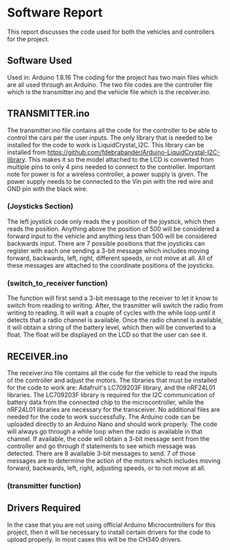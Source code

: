 # Software Report
This report discusses the code used for both the vehicles and controllers for the project.

## Software Used
Used in: Arduino 1.8.16
The coding for the project has two main files which are all used through an Arduino. The two file codes are the controller file which is the transmitter.ino and the vehicle file which is the receiver.ino.

## TRANSMITTER.ino
The transmitter.ino file contains all the code for the controller to be able to control the cars per the user inputs. The only library that is needed to be installed for the code to work is LiquidCrystal_I2C. This library can be installed from https://github.com/fdebrabander/Arduino-LiquidCrystal-I2C-library.  This makes it so the model attached to the LCD is converted from multiple pins to only 4 pins needed to connect to the controller. Important note for power is for a wireless controller, a power supply is given. The power supply needs to be connected to the Vin pin with the red wire and GND pin with the black wire.

### (Joysticks Section)
The left joystick code only reads the y position of the joystick, which then reads the position. Anything above the position of 500 will be considered a forward input to the vehicle and anything less than 500 will be considered backwards input. There are 7 possible positions that the joysticks can register with each one sending a 3-bit message which includes moving forward, backwards, left, right, different speeds, or not move at all. All of these messages are attached to the coordinate positions of the joysticks.

### (switch_to_receiver function)
The function will first send a 3-bit message to the receiver to let it know to switch from reading to writing. After, the trasmitter will switch the radio from writing to reading. It will wait a couple of cycles with the while loop until it detects that a radio channel is available. Once the radio channel is available, it will obtain a string of the battery level, which then will be converted to a float. The float will be displayed on the LCD so that the user can see it.

## RECEIVER.ino
The receiver.ino file contains all the code for the vehicle to read the inputs of the controller and adjust the motors. The libraries that must be installed for the code to work are: Adafruit's LC709203F library, and the nRF24L01 libraries. The LC709203F library is required for the I2C communication of battery data from the connected chip to the microcontroller, while the nRF24L01 libraries are necessary for the transceiver. No additional files are needed for the code to work successfully. The Arduino code can be uploaded directly to an Arduino Nano and should work properly. The code will always go through a while loop when the radio is available in that channel. If available, the code will obtain a 3-bit message sent from the controller and go through if statements to see which message was detected. There are 8 available 3-bit messages to send. 7 of those messages are to determine the action of the motors which includes moving forward, backwards, left, right, adjusting speeds, or to not move at all.

### (transmitter function)


## Drivers Required
In the case that you are not using official Arduino Microcontrollers for this project, then it will be necessary to install certain drivers for the code to upload properly. In most cases this will be the CH340 drivers.
